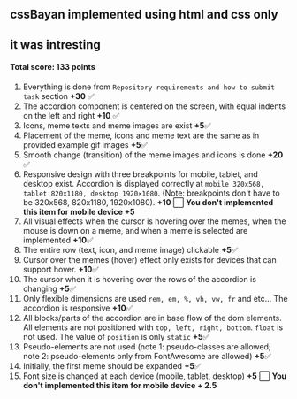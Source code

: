 ## cssBayan implemented using html and css only
## it was intresting

#### Total score: 133 points ####
1. Everything is done from `Repository requirements and how to submit task` section **+30** ✅
2. The accordion component is centered on the screen, with equal indents on the left and right **+10** ✅
3. Icons, meme texts and meme images are exist **+5**✅
4. Placement of the meme, icons and meme text are the same as in provided example gif images **+5**✅
5. Smooth change (transition) of the meme images and icons is done **+20** ✅
6. Responsive design with three breakpoints for mobile, tablet, and desktop exist. Accordion is displayed correctly at `mobile 320x568, tablet 820x1180, desktop 1920×1080`. (Note:  breakpoints don't have to be 320x568, 820x1180, 1920x1080). **+10** ⬜️
**You don't implemented this item for mobile device +5** 
7. All visual effects when the cursor is hovering over the memes, when the mouse is down on a meme, and when a meme is selected are implemented **+10**✅
8. The entire row (text, icon, and meme image) clickable **+5**✅
9. Cursor over the memes (hover) effect only exists for devices that can support hover. **+10**✅
10. The cursor when it is hovering over the rows of the accordion is changing **+5**✅
11. Only flexible dimensions are used `rem, em, %, vh, vw, fr` and etc... The accordion is responsive **+10**✅
12. All blocks/parts of the accordion are in base flow of the dom elements. All elements are not positioned with `top, left, right, bottom`. `float` is not used. The value of `position` is only `static` **+5**✅
13. Pseudo-elements are not used (note 1: pseudo-classes are allowed; note 2: pseudo-elements only from FontAwesome are allowed) **+5**✅
14. Initially, the first meme should be expanded **+5**✅
15. Font size is changed at each device (mobile, tablet, desktop) **+5** ⬜️
**You don't implemented this item for mobile device + 2.5**
